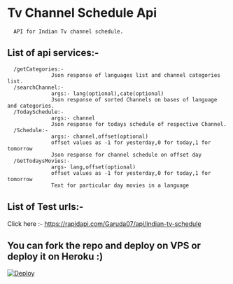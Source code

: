 # Tv Channel Schedule Api
      API for Indian Tv channel schedule.

## List of api services:-
      /getCategories:-  
                  Json response of languages list and channel categories list.
      /searchChannel:- 
                  args:- lang(optional),cate(optional)
                  Json response of sorted Channels on bases of language and categories.
      /TodaySchedule:-
                  args:- channel
                  Json response for todays schedule of respective Channel.
      /Schedule:-
                  args:- channel,offset(optional)
                  offset values as -1 for yesterday,0 for today,1 for tomorrow
                  Json response for channel schedule on offset day
      /GetTodaysMovies:-
                  args- lang,offset(optional)
                  offset values as -1 for yesterday,0 for today,1 for tomorrow
                  Text for particular day movies in a language

## List of Test urls:-
Click here :- https://rapidapi.com/Garuda07/api/indian-tv-schedule
      

## You can fork the repo and deploy on VPS or deploy it on Heroku :)  
[![Deploy](https://www.herokucdn.com/deploy/button.svg)](https://heroku.com/deploy?template=https://github.com/datta07/tv-channel-schedule-api/tree/master)
